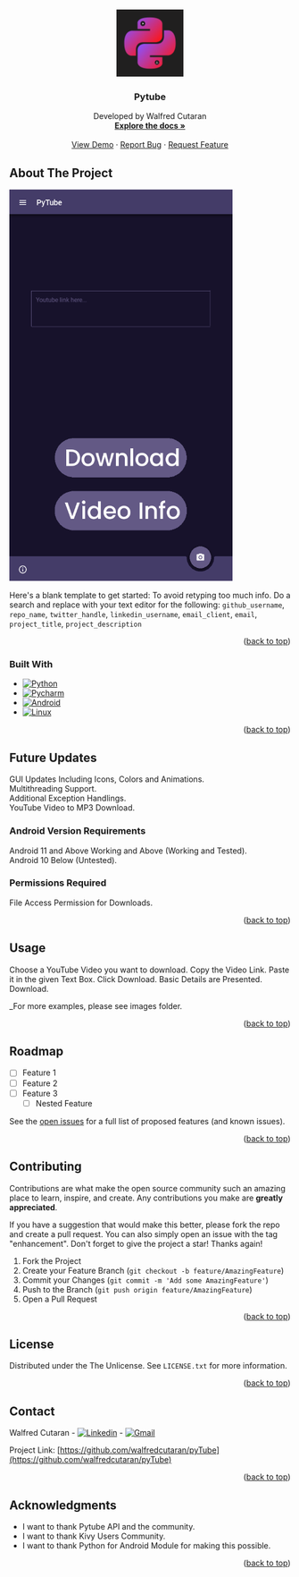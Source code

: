 <!-- Improved compatibility of back to top link: See: https://github.com/othneildrew/Best-README-Template/pull/73 -->
<a name="readme-top"></a>
<!--
*** Thanks for checking out the Best-README-Template. If you have a suggestion
*** that would make this better, please fork the repo and create a pull request
*** or simply open an issue with the tag "enhancement".
*** Don't forget to give the project a star!
*** Thanks again! Now go create something AMAZING! :D
-->



<!-- PROJECT SHIELDS -->
<!--
*** I'm using markdown "reference style" links for readability.
*** Reference links are enclosed in brackets [ ] instead of parentheses ( ).
*** See the bottom of this document for the declaration of the reference variables
*** for contributors-url, forks-url, etc. This is an optional, concise syntax you may use.
*** https://www.markdownguide.org/basic-syntax/#reference-style-links
-->

<!-- PROJECT LOGO -->
<br />
<div align="center">
  <a href="https://github.com/github_username/repo_name">
    <img src="images/pytubeicon.png" alt="Logo" width="120" height="120">
  </a>

<h3 align="center">Pytube</h3>

  <p align="center">
    Developed by Walfred Cutaran
    <br />
    <a href="https://github.com/github_username/repo_name"><strong>Explore the docs »</strong></a>
    <br />
    <br />
    <a href="https://github.com/github_username/repo_name">View Demo</a>
    ·
    <a href="https://github.com/github_username/repo_name/issues">Report Bug</a>
    ·
    <a href="https://github.com/github_username/repo_name/issues">Request Feature</a>
  </p>
</div>

<!-- ABOUT THE PROJECT -->
## About The Project

<img src="images/sc1.png" alt="Logo" width="400" height="700">

Here's a blank template to get started: To avoid retyping too much info. Do a search and replace with your text editor for the following: `github_username`, `repo_name`, `twitter_handle`, `linkedin_username`, `email_client`, `email`, `project_title`, `project_description`

<p align="right">(<a href="#readme-top">back to top</a>)</p>



### Built With

* [![Python][Python.org]][Python-url]
* [![Pycharm][Pycharm.org]][Pycharm-url]
* [![Android][Android.org]][Android-url]
* [![Linux][Linux.org]][Linux-url]

<p align="right">(<a href="#readme-top">back to top</a>)</p>



<!-- GETTING STARTED -->
## Future Updates

GUI Updates Including Icons, Colors and Animations. <br>
Multithreading Support. <br>
Additional Exception Handlings. <br>
YouTube Video to MP3 Download. <br>

### Android Version Requirements

Android 11 and Above Working and Above (Working and Tested). <br>
Android 10 Below (Untested). <br>

### Permissions Required

File Access Permission for Downloads. <br>


<p align="right">(<a href="#readme-top">back to top</a>)</p>



<!-- USAGE EXAMPLES -->
## Usage

Choose a YouTube Video you want to download. Copy the Video Link. Paste it in the given Text Box. Click Download. Basic Details are Presented. Download. <br>

_For more examples, please see images folder.

<p align="right">(<a href="#readme-top">back to top</a>)</p>



<!-- ROADMAP -->
## Roadmap

- [ ] Feature 1
- [ ] Feature 2
- [ ] Feature 3
    - [ ] Nested Feature

See the [open issues](https://github.com/github_username/repo_name/issues) for a full list of proposed features (and known issues).

<p align="right">(<a href="#readme-top">back to top</a>)</p>



<!-- CONTRIBUTING -->
## Contributing

Contributions are what make the open source community such an amazing place to learn, inspire, and create. Any contributions you make are **greatly appreciated**.

If you have a suggestion that would make this better, please fork the repo and create a pull request. You can also simply open an issue with the tag "enhancement".
Don't forget to give the project a star! Thanks again!

1. Fork the Project
2. Create your Feature Branch (`git checkout -b feature/AmazingFeature`)
3. Commit your Changes (`git commit -m 'Add some AmazingFeature'`)
4. Push to the Branch (`git push origin feature/AmazingFeature`)
5. Open a Pull Request

<p align="right">(<a href="#readme-top">back to top</a>)</p>



<!-- LICENSE -->
## License

Distributed under the The Unlicense. See `LICENSE.txt` for more information.

<p align="right">(<a href="#readme-top">back to top</a>)</p>


<!-- CONTACT -->
## Contact

Walfred Cutaran - [![Linkedin][Linkedin.org]][Linkedin-url] - [![Gmail][Gmail.org]][Gmail-url]



Project Link: [https://github.com/walfredcutaran/pyTube](https://github.com/walfredcutaran/pyTube)

<p align="right">(<a href="#readme-top">back to top</a>)</p>



<!-- ACKNOWLEDGMENTS -->
## Acknowledgments

* []() I want to thank Pytube API and the community.
* []() I want to thank Kivy Users Community.
* []() I want to thank Python for Android Module for making this possible.

<p align="right">(<a href="#readme-top">back to top</a>)</p>



<!-- MARKDOWN LINKS & IMAGES -->
<!-- https://www.markdownguide.org/basic-syntax/#reference-style-links -->
[contributors-shield]: https://img.shields.io/github/contributors/github_username/repo_name.svg?style=for-the-badge
[contributors-url]: https://github.com/github_username/repo_name/graphs/contributors
[forks-shield]: https://img.shields.io/github/forks/github_username/repo_name.svg?style=for-the-badge
[forks-url]: https://github.com/github_username/repo_name/network/members
[stars-shield]: https://img.shields.io/github/stars/github_username/repo_name.svg?style=for-the-badge
[stars-url]: https://github.com/github_username/repo_name/stargazers
[issues-shield]: https://img.shields.io/github/issues/github_username/repo_name.svg?style=for-the-badge
[issues-url]: https://github.com/github_username/repo_name/issues
[license-shield]: https://img.shields.io/github/license/github_username/repo_name.svg?style=for-the-badge
[license-url]: https://github.com/github_username/repo_name/blob/master/LICENSE.txt
[linkedin-shield]: https://img.shields.io/badge/-LinkedIn-black.svg?style=for-the-badge&logo=linkedin&colorB=555
[linkedin-url]: https://linkedin.com/in/linkedin_username
[product-screenshot]: images/screenshot.png

[Python-url]: https://www.python.org
[Python.org]: https://img.shields.io/badge/Python-3776AB?style=for-the-badge&logo=python&logoColor=white
[Pycharm-url]: https://www.jetbrains.com/pycharm/
[Pycharm.org]: https://img.shields.io/badge/PyCharm-000000.svg?&style=for-the-badge&logo=PyCharm&logoColor=white
[Android-url]: https://developer.android.com/about/versions/13?gclid=Cj0KCQjwt_qgBhDFARIsABcDjOcHAEUSUhyyAIt-b3RcXWe_YvYJ2M9im8TtdRPeziagglQg8XR_p7oaAuIKEALw_wcB&gclsrc=aw.ds
[Android.org]: https://img.shields.io/badge/Android-3DDC84?style=for-the-badge&logo=android&logoColor=white
[Linux-url]: https://www.linux.org/
[Linux.org]: https://img.shields.io/badge/Linux-FCC624?style=for-the-badge&logo=linux&logoColor=black
[Linkedin.org]: https://img.shields.io/badge/LinkedIn-0077B5?style=for-the-badge&logo=linkedin&logoColor=white
[Linkedin-url]: https://www.linkedin.com/in/walfred-cutaran-930910220/
[Gmail-url]: walfredcutaran1218@gmail.com
[Gmail.org]: https://img.shields.io/badge/Gmail-D14836?style=for-the-badge&logo=gmail&logoColor=white





